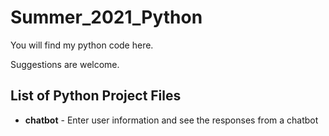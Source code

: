 # Summer_2021_Python
You will find my python code here.

Suggestions are welcome.

## List of Python Project Files
* **chatbot** - Enter user information and see the responses from a chatbot
